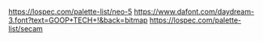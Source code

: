 https://lospec.com/palette-list/neo-5
https://www.dafont.com/daydream-3.font?text=GOOP+TECH+!&back=bitmap
https://lospec.com/palette-list/secam
